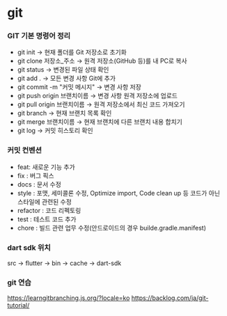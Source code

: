 # git

### **GIT 기본 명령어 정리**

- git init → 현재 폴더를 Git 저장소로 초기화
- git clone 저장소_주소 → 원격 저장소(GitHub 등)를 내 PC로 복사
- git status → 변경된 파일 상태 확인
- git add . → 모든 변경 사항 Git에 추가
- git commit -m "커밋 메시지" → 변경 사항 저장
- git push origin 브랜치이름 → 변경 사항 원격 저장소에 업로드
- git pull origin 브랜치이름 → 원격 저장소에서 최신 코드 가져오기
- git branch → 현재 브랜치 목록 확인
- git merge 브랜치이름 → 현재 브랜치에 다른 브랜치 내용 합치기
- git log → 커밋 히스토리 확인


### 커밋 컨벤션

- feat: 새로운 기능 추가
- fix : 버그 픽스
- docs : 문서 수정
- style : 포맷, 세미콜론 수정, Optimize import, Code clean up 등 코드가 아닌 스타일에 관련된 수정
- refactor : 코드 리펙토링
- test : 테스트 코드 추가
- chore : 빌드 관련 업무 수정(안드로이드의 경우 builde.gradle.manifest)


### dart sdk  위치

src → flutter → bin → cache → dart-sdk


### git 연습

https://learngitbranching.js.org/?locale=ko
https://backlog.com/ja/git-tutorial/
